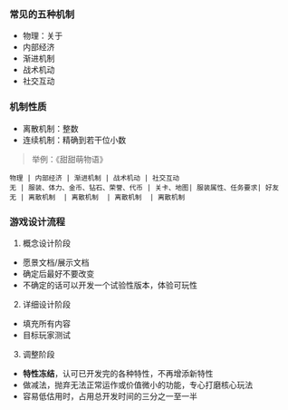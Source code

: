  ### 常见的五种机制 
- 物理：关于
- 内部经济
- 渐进机制
- 战术机动
- 社交互动

### 机制性质 
- 离散机制：整数
- 连续机制：精确到若干位小数

> 举例：《甜甜萌物语》


```table 
物理 | 内部经济 | 渐进机制 | 战术机动 | 社交互动
无 | 服装、体力、金币、钻石、荣誉、代币 | 关卡、地图| 服装属性、任务要求| 好友
无 | 离散机制  | 离散机制  | 离散机制  | 离散机制
```

### 游戏设计流程 
1. 概念设计阶段
  - 愿景文档/展示文档
  - 确定后最好不要改变
  - 不确定的话可以开发一个试验性版本，体验可玩性
2. 详细设计阶段
  - 填充所有内容
  - 目标玩家测试
3. 调整阶段
  - **特性冻结**，认可已开发完的各种特性，不再增添新特性
  - 做减法，抛弃无法正常运作或价值微小的功能，专心打磨核心玩法
  - 容易低估用时，占用总开发时间的三分之一至一半